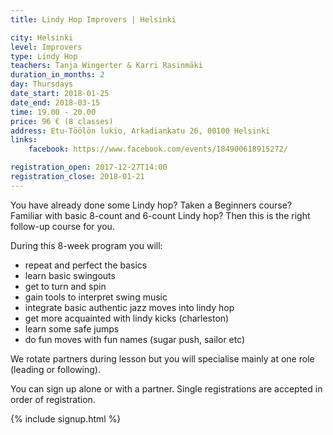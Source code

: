 ```yaml
---
title: Lindy Hop Improvers | Helsinki

city: Helsinki
level: Improvers
type: Lindy Hop
teachers: Tanja Wingerter & Karri Rasinmäki
duration_in_months: 2
day: Thursdays
date_start: 2018-01-25
date_end: 2018-03-15
time: 19.00 - 20.00
price: 96 € (8 classes)
address: Etu-Töölön lukio, Arkadiankatu 26, 00100 Helsinki
links:
    facebook: https://www.facebook.com/events/184900618915272/

registration_open: 2017-12-27T14:00
registration_close: 2018-01-21
---
```


You have already done some Lindy hop? Taken a Beginners course? Familiar with basic 8-count and 6-count Lindy hop? Then this is the right follow-up course for you. 

During this 8-week program you will:

- repeat and perfect the basics
- learn basic swingouts
- get to turn and spin
- gain tools to interpret swing music
- integrate basic authentic jazz moves into lindy hop
- get more acquainted with lindy kicks (charleston)
- learn some safe jumps
- do fun moves with fun names (sugar push, sailor etc)

We rotate partners during lesson but you will specialise mainly at one role (leading or following).

You can sign up alone or with a partner. Single registrations are accepted in order of registration.

{% include signup.html %}
